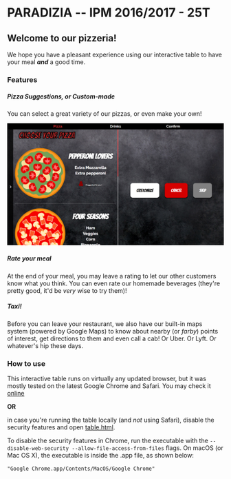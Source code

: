 # **PARADIZIA -- IPM 2016/2017 - 25T**
## Welcome to our pizzeria!

We hope you have a pleasant experience using our interactive table to have your meal
**_and_** a good time.

### **Features**
##### Pizza Suggestions, or Custom-made
You can select a great variety of our pizzas, or even make your own!

!['Pizza menu image'](web/files/FinalVersion/screen1.png?raw=true "Optional Title")

##### Rate your meal
At the end of your meal, you may leave a rating to let our other customers know
what you think. You can even rate our homemade beverages (they're pretty good,
it'd be _very_ wise to try them)!

##### _Taxi!_
Before you can leave your restaurant, we also have our built-in maps system (powered
by Google Maps) to know about nearby (or _farby_) points of interest, get
directions to them and even call a cab! Or Uber. Or Lyft. Or whatever's hip these days.

### How to use
This interactive table runs on virtually any updated browser, but it was mostly tested on the latest Google Chrome and Safari.
You may check it [online](http://web.tecnico.ulisboa.pt/antonio.l.sarmento/ipm/html/table.html)

**OR**

in case you're running the table locally (and _not_ using Safari), disable the security features and open [table.html](web/html/table.html).

To disable the security features in Chrome, run the executable with the `--disable-web-security --allow-file-access-from-files` flags.
On macOS (or Mac OS X), the executable is inside the .app file, as shown below:

	"Google Chrome.app/Contents/MacOS/Google Chrome"
